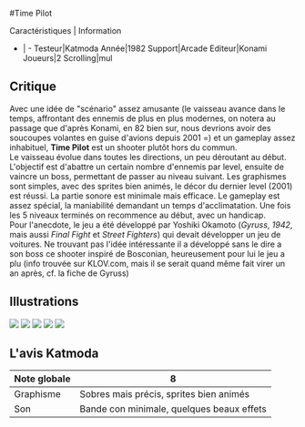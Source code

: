 #Time Pilot

Caractéristiques | Information
- | -
Testeur|Katmoda
Année|1982
Support|Arcade
Editeur|Konami
Joueurs|2
Scrolling|mul

## Critique
Avec une idée de "scénario" assez amusante (le vaisseau avance dans le temps, affrontant des ennemis de plus en plus modernes, on notera au passage que d'après Konami, en 82 bien sur, nous devrions avoir des soucoupes volantes en guise d'avions depuis 2001 =) et un gameplay assez inhabituel, <b>Time Pilot</b> est un shooter plutôt hors du commun.<br/>Le vaisseau évolue dans toutes les directions, un peu déroutant au début. L'objectif est d'abattre un certain nombre d'ennemis par level, ensuite de vaincre un boss, permettant de passer au niveau suivant. Les graphismes sont simples, avec des sprites bien animés, le décor du dernier level (2001) est réussi. La partie sonore est minimale mais efficace. Le gameplay est assez spécial, la maniabilité demandant un temps d'acclimatation. Une fois les 5 niveaux terminés on recommence au début, avec un handicap.<br/>Pour l'anecdote, le jeu a été développé par Yoshiki Okamoto (<i>Gyruss</i>, <i>1942</i>, mais aussi <i>Final Fight</i> et <i>Street Fighters</i>) qui devait développer un jeu de voitures. Ne trouvant pas l'idée intéressante il a développé sans le dire a son boss ce shooter inspiré de Bosconian, heureusement pour lui le jeu a plu (info trouvée sur KLOV.com, mais il se serait quand même fait virer un an après, cf. la fiche de Gyruss)

## Illustrations
![](http://www.shmup.com/images/thumbs/timeplt.gif)
![](http://www.shmup.com/images/thumbs/timeplt-2.gif)
![](http://www.shmup.com/images/thumbs/)
![](http://www.shmup.com/images/thumbs/)
![](http://www.shmup.com/images/thumbs/)

## L'avis Katmoda
Note globale|8
-|-
Graphisme|Sobres mais précis, sprites bien animés
Son|Bande con minimale, quelques beaux effets
